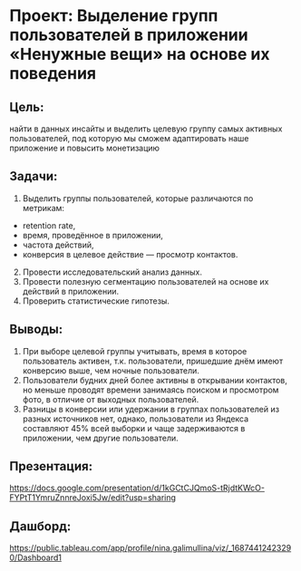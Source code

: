 # Проект: Выделение групп пользователей в приложении «Ненужные вещи» на основе их поведения
## Цель: 
найти в данных инсайты и выделить целевую группу самых активных пользователей, под которую мы сможем адаптировать наше приложение и повысить монетизацию
## Задачи:
1. Выделить группы пользователей, которые различаются по метрикам:
- retention rate,
- время, проведённое в приложении,
- частота действий,
- конверсия в целевое действие — просмотр контактов.
2. Провести исследовательский анализ данных.
3. Провести полезную сегментацию пользователей на основе их действий в приложении.
4. Проверить статистические гипотезы.
## Выводы: 
1. При выборе целевой группы учитывать, время в которое пользователь активен, т.к. пользователи, пришедшие днём имеют конверсию выше, чем ночные пользователи.
2. Пользователи будних дней более активны в открывании контактов, но меньше проводят времени занимаясь поиском и просмотром фото, в отличие от выходных пользователей.
3. Разницы в конверсии или удержании в группах пользователей из разных источников нет, однако, пользователи из Яндекса составляют 45% всей выборки и чаще задерживаются в приложении, чем другие пользователи.
## Презентация: 
https://docs.google.com/presentation/d/1kGCtCJQmoS-tRjdtKWcO-FYPtT1YmruZnnreJoxi5Jw/edit?usp=sharing
## Дашборд: 
https://public.tableau.com/app/profile/nina.galimullina/viz/_16874412423290/Dashboard1

